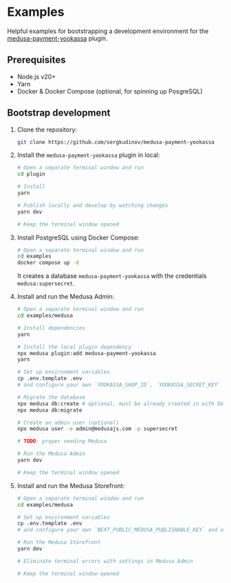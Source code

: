 
# Examples

Helpful examples for bootstrapping a development environment for the [medusa-payment-yookassa](https://www.npmjs.com/package/medusa-payment-yookassa) plugin.

## Prerequisites

- Node.js v20+
- Yarn
- Docker & Docker Compose (optional, for spinning up PosgreSQL)

## Bootstrap development

1. Clone the repository:
   ```bash
   git clone https://github.com/sergkudinov/medusa-payment-yookassa
   ```

2. Install the `medusa-payment-yookassa` plugin in local:
   ```bash
   # Open a separate terminal window and run
   cd plugin
   
   # Install
   yarn

   # Publish locally and develop by watching changes
   yarn dev

   # Keep the terminal window opened
   ```

3. Install PostgreSQL using Docker Compose:
   ```bash
   # Open a separate terminal window and run
   cd examples
   docker compose up -d
   ```
   It creates a database `medusa-payment-yookassa` with the credentials `medusa:supersecret`.

4. Install and run the Medusa Admin:
   ```bash
   # Open a separate terminal window and run
   cd examples/medusa
   
   # Install dependencies
   yarn

   # Install the local plugin dependency
   npx medusa plugin:add medusa-payment-yookassa
   yarn

   # Set up environment variables
   cp .env.template .env
   # and configure your own `YOOKASSA_SHOP_ID`, `YOOKASSA_SECRET_KEY` and optional `STRIPE_API_KEY` inside .env

   # Migrate the database
   npx medusa db:create # optional, must be already created in with Docker Compose
   npx medusa db:migrate

   # Create an admin user (optional)
   npx medusa user -e admin@medusajs.com -p supersecret

   # TODO: proper seeding Medusa

   # Run the Medusa Admin
   yarn dev

   # Keep the terminal window opened
   ```

5. Install and run the Medusa Storefront:
   ```bash
   # Open a separate terminal window and run
   cd examples/medusa

   # Set up environment variables
   cp .env.template .env
   # and configure your own `NEXT_PUBLIC_MEDUSA_PUBLISHABLE_KEY` and optional `NEXT_PUBLIC_STRIPE_KEY` inside .env
   
   # Run the Medusa Storefront
   yarn dev

   # Eliminate terminal errors with settings in Medusa Admin

   # Keep the terminal window opened
   ```